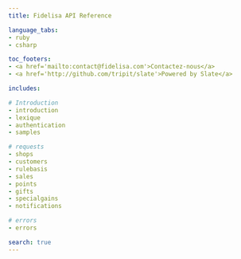 ```yaml
---
title: Fidelisa API Reference

language_tabs:
- ruby
- csharp

toc_footers:
- <a href='mailto:contact@fidelisa.com'>Contactez-nous</a>
- <a href='http://github.com/tripit/slate'>Powered by Slate</a>

includes:

# Introduction
- introduction
- lexique
- authentication
- samples

# requests
- shops
- customers
- rulebasis
- sales
- points
- gifts
- specialgains
- notifications

# errors
- errors

search: true
---
```

